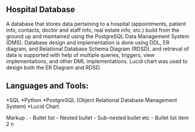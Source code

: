 ## Hospital Database 

A database that stores data pertaining to a hospital (appointments, patient info, contacts, doctor and staff info, real estate info, etc.) build from the ground up and maintained using the PostgreSQL Data Management System (DMS). Database design and implementation is done using DDL, ER diagram, and Relational Database Schema Diagram (RDSD), and retrieval of data is supported with help of multiple queries, triggers, view implementations, and other DML implementations. Lucid chart was used to design both the ER Diagram and RDSD. 

## Languages and Tools: 
  *SQL
  *Python
  *PostgreSQL (Object Relational Database Management System)
  *Lucid Chart

Markup : - Bullet list
              - Nested bullet
                  - Sub-nested bullet etc
          - Bullet list item 2 
n



